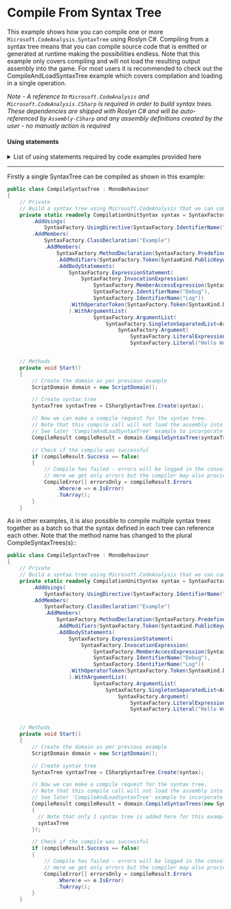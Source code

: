 # Compile From Syntax Tree

This example shows how you can compile one or more `Microsoft.CodeAnalysis.SyntaxTree` using Roslyn C#.
Compiling from a syntax tree means that you can compile source code that is emitted or generated at runtime making the possibilities endless.
Note that this example only covers compiling and will not load the resulting output assembly into the game. For most users it is recommended to check out the CompileAndLoadSyntaxTree example which covers compilation and loading in a single operation.

_Note  - A reference to `Microsoft.CodeAnalysis` and `Microsoft.CodeAnalysis.CSharp` is required in order to build syntax trees. These dependencies are shipped with Roslyn C# and will be auto-referenced by `Assembly-CSharp` and any assembly definitions created by the user - no manualy action is required_

#### Using statements
<details>
  <summary>List of using statements required by code examples provided here</summary>

```cs
using Microsoft.CodeAnalysis;
using Microsoft.CodeAnalysis.CSharp;
using Microsoft.CodeAnalysis.CSharp.Syntax;
using System.Linq;
using UnityEngine;
```
</details>

---

Firstly a single SyntaxTree can be compiled as shown in this example:
```cs
public class CompileSyntaxTree : MonoBehaviour
{
    // Private
    // Build a syntax tree using Microsoft.CodeAnalysis that we can compile later
    private static readonly CompilationUnitSyntax syntax = SyntaxFactory.CompilationUnit()
        .AddUsings(
            SyntaxFactory.UsingDirective(SyntaxFactory.IdentifierName("UnityEngine")))
        .AddMembers(
            SyntaxFactory.ClassDeclaration("Example")
            .AddMembers(
                SyntaxFactory.MethodDeclaration(SyntaxFactory.PredefinedType(SyntaxFactory.Token(SyntaxKind.VoidKeyword)), "SayHello")
                .AddModifiers(SyntaxFactory.Token(SyntaxKind.PublicKeyword), SyntaxFactory.Token(SyntaxKind.StaticKeyword))
                .AddBodyStatements(
                    SyntaxFactory.ExpressionStatement(
                        SyntaxFactory.InvocationExpression(
                            SyntaxFactory.MemberAccessExpression(SyntaxKind.SimpleMemberAccessExpression,
                            SyntaxFactory.IdentifierName("Debug"),
                            SyntaxFactory.IdentifierName("Log"))
                    .WithOperatorToken(SyntaxFactory.Token(SyntaxKind.DotToken))
                    ).WithArgumentList(
                            SyntaxFactory.ArgumentList(
                                SyntaxFactory.SingletonSeparatedList<ArgumentSyntax>(
                                    SyntaxFactory.Argument(
                                        SyntaxFactory.LiteralExpression(SyntaxKind.StringLiteralExpression,
                                        SyntaxFactory.Literal("Hello World"))))))))));


    // Methods
    private void Start()
    {
        // Create the domain as per previous example
        ScriptDomain domain = new ScriptDomain();

        // Create syntax tree
        SyntaxTree syntaxTree = CSharpSyntaxTree.Create(syntax);

        // Now we can make a compile request for the syntax tree.
        // Note that this compile call will not load the assembly into the game. 
        // See later 'CompileAndLoadSyntaxTree' example to incorporate loading the compiled assembly in a single call.
        CompileResult compileResult = domain.CompileSyntaxTree(syntaxTree);

        // Check if the compile was successful
        if (compileResult.Success == false)
        {
            // Compile has failed - errors will be logged in the console by default, but can also be accessed from the result
            // Here we get only errors but the compiler may also provide warnings and messages.
            CompileError[] errorsOnly = compileResult.Errors
                .Where(e => e.IsError)
                .ToArray();
        }
    }
```

As in other examples, it is also possible to compile multiple syntax trees together as a batch so that the syntax defined in each tree can reference each other. 
Note that the method name has changed to the plural CompileSyntaxTrees(s)::
```cs
public class CompileSyntaxTree : MonoBehaviour
{
    // Private
    // Build a syntax tree using Microsoft.CodeAnalysis that we can compile later
    private static readonly CompilationUnitSyntax syntax = SyntaxFactory.CompilationUnit()
        .AddUsings(
            SyntaxFactory.UsingDirective(SyntaxFactory.IdentifierName("UnityEngine")))
        .AddMembers(
            SyntaxFactory.ClassDeclaration("Example")
            .AddMembers(
                SyntaxFactory.MethodDeclaration(SyntaxFactory.PredefinedType(SyntaxFactory.Token(SyntaxKind.VoidKeyword)), "SayHello")
                .AddModifiers(SyntaxFactory.Token(SyntaxKind.PublicKeyword), SyntaxFactory.Token(SyntaxKind.StaticKeyword))
                .AddBodyStatements(
                    SyntaxFactory.ExpressionStatement(
                        SyntaxFactory.InvocationExpression(
                            SyntaxFactory.MemberAccessExpression(SyntaxKind.SimpleMemberAccessExpression,
                            SyntaxFactory.IdentifierName("Debug"),
                            SyntaxFactory.IdentifierName("Log"))
                    .WithOperatorToken(SyntaxFactory.Token(SyntaxKind.DotToken))
                    ).WithArgumentList(
                            SyntaxFactory.ArgumentList(
                                SyntaxFactory.SingletonSeparatedList<ArgumentSyntax>(
                                    SyntaxFactory.Argument(
                                        SyntaxFactory.LiteralExpression(SyntaxKind.StringLiteralExpression,
                                        SyntaxFactory.Literal("Hello World"))))))))));


    // Methods
    private void Start()
    {
        // Create the domain as per previous example
        ScriptDomain domain = new ScriptDomain();

        // Create syntax tree
        SyntaxTree syntaxTree = CSharpSyntaxTree.Create(syntax);

        // Now we can make a compile request for the syntax tree.
        // Note that this compile call will not load the assembly into the game. 
        // See later 'CompileAndLoadSyntaxTree' example to incorporate loading the compiled assembly in a single call.
        CompileResult compileResult = domain.CompileSyntaxTrees(new SyntaxTree[]
        {
          // Note that only 1 syntax tree is added here for this example, but we can provide as many as required
          syntaxTree
        });

        // Check if the compile was successful
        if (compileResult.Success == false)
        {
            // Compile has failed - errors will be logged in the console by default, but can also be accessed from the result
            // Here we get only errors but the compiler may also provide warnings and messages.
            CompileError[] errorsOnly = compileResult.Errors
                .Where(e => e.IsError)
                .ToArray();
        }
    }
```
